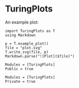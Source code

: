 # TuringPlots

An example plot:

```@eval
import TuringPlots as T
using Markdown

p = T.example_plot()
file = "plot.svg"
T.write_svg(file, p)
Markdown.parse("![Plot]($file)")
```

```@autodocs
Modules = [TuringPlots]
Public = true
```

```@autodocs
Modules = [TuringPlots]
Private = true
```
